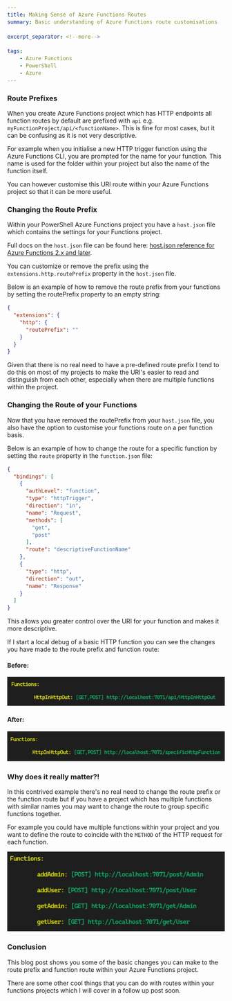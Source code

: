 ```yaml
---
title: Making Sense of Azure Functions Routes
summary: Basic understanding of Azure Functions route customisations

excerpt_separator: <!--more-->

tags:
    - Azure Functions
    - PowerShell
    - Azure
---
```


### Route Prefixes
When you create Azure Functions project which has HTTP endpoints all function routes by default are prefixed with `api` e.g. `myFunctionProject/api/<functionName>`. This is fine for most cases, but it can be confusing as it is not very descriptive.

For example when you initialise a new HTTP trigger function using the Azure Functions CLI, you are prompted for the name for your function. This name is used for the folder within your project but also the name of the function itself.

You can however customise this URI route within your Azure Functions project so that it can be more useful.

<!--more-->

### Changing the Route Prefix

Within your PowerShell Azure Functions project you have a `host.json` file which contains the settings for your Functions project.

Full docs on the `host.json` file can be found here: [host.json reference for Azure Functions 2.x and later](https://docs.microsoft.com/en-us/azure/azure-functions/functions-reference-host-json).

You can customize or remove the prefix using the `extensions.http.routePrefix` property in the `host.json` file.

Below is an example of how to remove the route prefix from your functions by setting the routePrefix property to an empty string:

```json
{
  "extensions": {
    "http": {
      "routePrefix": ""
    }
  }
}
```

Given that there is no real need to have a pre-defined route prefix I tend to do this on most of my projects to make the URI's easier to read and distinguish from each other, especially when there are multiple functions within the project.

### Changing the Route of your Functions

Now that you have removed the routePrefix from your `host.json` file, you also have the option to customise your functions route on a per function basis.

Below is an example of how to change the route for a specific function by setting the `route` property in the `function.json` file:
```json
{
  "bindings": [
    {
      "authLevel": "function",
      "type": "httpTrigger",
      "direction": "in",
      "name": "Request",
      "methods": [
        "get",
        "post"
      ],
      "route": "descriptiveFunctionName"
    },
    {
      "type": "http",
      "direction": "out",
      "name": "Response"
    }
  ]
}

```

This allows you greater control over the URI for your function and makes it more descriptive.

If I start a local debug of a basic HTTP function you can see the changes you have made to the route prefix and function route:

#### Before:

![RoutePrefixBefore](/assets/img/routePrefixAfter.png)

#### After:

![RoutePrefixAfter](/assets/img/routePrefixBefore.png)

### Why does it really matter?!

In this contrived example there's no real need to change the route prefix or the function route but if you have a project which has multiple functions with similar names you may want to change the route to group specific functions together.

For example you could have multiple functions within your project and you want to define the route to coincide with the `METHOD` of the HTTP request for each function.

![Elaborate Example of multiple HTTP Endpoints](/assets/img/2022-03-18-15-50-34.png)

### Conclusion

This blog post shows you some of the basic changes you can make to the route prefix and function route within your Azure Functions project.

There are some other cool things that you can do with routes within your functions projects which I will cover in a follow up post soon.
